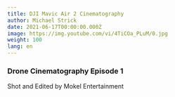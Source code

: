 ```yaml
---
title: DJI Mavic Air 2 Cinematography
author: Michael Strick
date: 2021-06-17T00:00:00.000Z
image: https://img.youtube.com/vi/4TiCOa_PLuM/0.jpg
weight: 100
lang: en
---
```

### Drone Cinematography Episode 1
Shot and Edited by Mokel Entertainment
